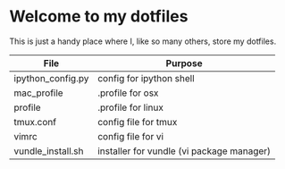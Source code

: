# Welcome to my dotfiles
This is just a handy place where I, like so many others, store my dotfiles. 

| File              | Purpose                                   |
|-------------------|-------------------------------------------|
| ipython_config.py | config for ipython shell                  |
| mac_profile       | .profile for osx                          |
| profile           | .profile for linux                        |
| tmux.conf         | config file for tmux                      |
| vimrc             | config file for vi                        |
| vundle_install.sh | installer for vundle (vi package manager) |
